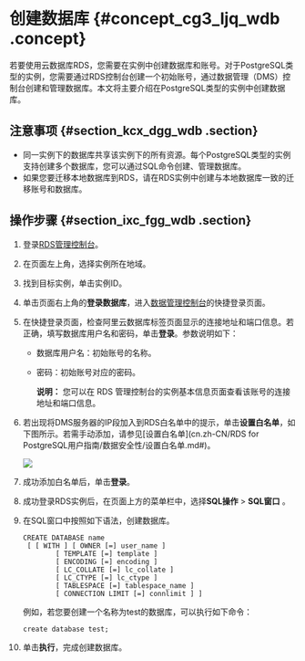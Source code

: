 # 创建数据库 {#concept_cg3_ljq_wdb .concept}

若要使用云数据库RDS，您需要在实例中创建数据库和账号。对于PostgreSQL类型的实例，您需要通过RDS控制台创建一个初始账号，通过数据管理（DMS）控制台创建和管理数据库。本文将主要介绍在PostgreSQL类型的实例中创建数据库。

## 注意事项 {#section_kcx_dgg_wdb .section}

-   同一实例下的数据库共享该实例下的所有资源。每个PostgreSQL类型的实例支持创建多个数据库，您可以通过SQL命令创建、管理数据库。
-   如果您要迁移本地数据库到RDS，请在RDS实例中创建与本地数据库一致的迁移账号和数据库。

## 操作步骤 {#section_ixc_fgg_wdb .section}

1.  登录[RDS管理控制台](https://rds.console.aliyun.com/)。
2.  在页面左上角，选择实例所在地域。
3.  找到目标实例，单击实例ID。
4.  单击页面右上角的**登录数据库**，进入[数据管理控制台](https://dms.console.aliyun.com/?token=549cf345-ac05-455c-b3f9-75eadae023fe#/dms/login)的快捷登录页面。
5.  在快捷登录页面，检查阿里云数据库标签页面显示的连接地址和端口信息。若正确，填写数据库用户名和密码，单击**登录**。参数说明如下：
    -   数据库用户名：初始账号的名称。

    -   密码：初始账号对应的密码。

        **说明：** 您可以在 RDS 管理控制台的实例基本信息页面查看该账号的连接地址和端口信息。

6.  若出现将DMS服务器的IP段加入到RDS白名单中的提示，单击**设置白名单**，如下图所示。若需手动添加，请参见[设置白名单](cn.zh-CN/RDS for PostgreSQL用户指南/数据安全性/设置白名单.md#)。

    ![](http://static-aliyun-doc.oss-cn-hangzhou.aliyuncs.com/assets/img/7850/15445949362962_zh-CN.png)

7.  成功添加白名单后，单击**登录**。
8.  成功登录RDS实例后，在页面上方的菜单栏中，选择**SQL操作** \> **SQL窗口** 。
9.  在SQL窗口中按照如下语法，创建数据库。

    ```
    CREATE DATABASE name
     [ [ WITH ] [ OWNER [=] user_name ]
            [ TEMPLATE [=] template ]
            [ ENCODING [=] encoding ]
            [ LC_COLLATE [=] lc_collate ]
            [ LC_CTYPE [=] lc_ctype ]
            [ TABLESPACE [=] tablespace_name ]
            [ CONNECTION LIMIT [=] connlimit ] ]
    ```

    例如，若您要创建一个名称为test的数据库，可以执行如下命令：

    ```
    create database test;
    ```

10. 单击**执行**，完成创建数据库。

